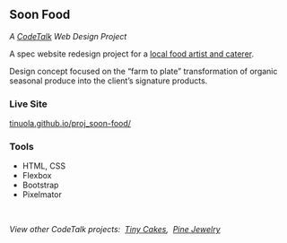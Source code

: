 ## Soon Food

_A [CodeTalk](https://stjosephctr.org/codetalk/) Web Design Project_

A spec website redesign project for a [local food artist and caterer](http://www.soo-nfood.com/).

Design concept focused on the “farm to plate” transformation of organic seasonal produce into the client’s signature products.

### Live Site

[tinuola.github.io/proj_soon-food/](https://tinuola.github.io/proj_soon-food/)

### Tools
* HTML, CSS
* Flexbox
* Bootstrap
* Pixelmator

<br>

_View other CodeTalk projects: &nbsp;[Tiny Cakes](https://tinuola.github.io/proj_tiny-cakes/), &nbsp;[Pine Jewelry](https://tinuola.github.io/proj_pine-jewelry/)_


